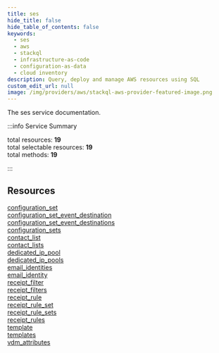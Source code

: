```yaml
---
title: ses
hide_title: false
hide_table_of_contents: false
keywords:
  - ses
  - aws
  - stackql
  - infrastructure-as-code
  - configuration-as-data
  - cloud inventory
description: Query, deploy and manage AWS resources using SQL
custom_edit_url: null
image: /img/providers/aws/stackql-aws-provider-featured-image.png
---
```


The ses service documentation.

:::info Service Summary

<div class="row">
<div class="providerDocColumn">
<span>total resources:&nbsp;<b>19</b></span><br />
<span>total selectable resources:&nbsp;<b>19</b></span><br />
<span>total methods:&nbsp;<b>19</b></span><br />
</div>
</div>

:::

## Resources
<div class="row">
<div class="providerDocColumn">
<a href="/providers/aws/ses/configuration_set/">configuration_set</a><br />
<a href="/providers/aws/ses/configuration_set_event_destination/">configuration_set_event_destination</a><br />
<a href="/providers/aws/ses/configuration_set_event_destinations/">configuration_set_event_destinations</a><br />
<a href="/providers/aws/ses/configuration_sets/">configuration_sets</a><br />
<a href="/providers/aws/ses/contact_list/">contact_list</a><br />
<a href="/providers/aws/ses/contact_lists/">contact_lists</a><br />
<a href="/providers/aws/ses/dedicated_ip_pool/">dedicated_ip_pool</a><br />
<a href="/providers/aws/ses/dedicated_ip_pools/">dedicated_ip_pools</a><br />
<a href="/providers/aws/ses/email_identities/">email_identities</a><br />
<a href="/providers/aws/ses/email_identity/">email_identity</a>
</div>
<div class="providerDocColumn">
<a href="/providers/aws/ses/receipt_filter/">receipt_filter</a><br />
<a href="/providers/aws/ses/receipt_filters/">receipt_filters</a><br />
<a href="/providers/aws/ses/receipt_rule/">receipt_rule</a><br />
<a href="/providers/aws/ses/receipt_rule_set/">receipt_rule_set</a><br />
<a href="/providers/aws/ses/receipt_rule_sets/">receipt_rule_sets</a><br />
<a href="/providers/aws/ses/receipt_rules/">receipt_rules</a><br />
<a href="/providers/aws/ses/template/">template</a><br />
<a href="/providers/aws/ses/templates/">templates</a><br />
<a href="/providers/aws/ses/vdm_attributes/">vdm_attributes</a>
</div>
</div>